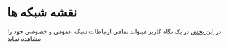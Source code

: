 # نقشه شبکه ها

در [این بخش](https://panel.virakcloud.com/instances/network/network-map) در یک نگاه کاربر میتواند تمامی ارتباطات شبکه عمومی و خصوصی خود را مشاهده نماید

<DarkModeImage
  dark-src="/images/guides/fa/dark/networks/Net-map.png"
  light-src="/images/guides/fa/light/networks/Net-map.png"
  alt="Registration image"
/>
